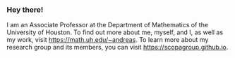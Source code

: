 ### Hey there!

I am an Associate Professor at the Department of Mathematics of the University of Houston. To find out more about me, myself, and I, as well as my work, visit https://math.uh.edu/~andreas. To learn more about my research group and its members, you can visit https://scopagroup.github.io.

<!--
**andreasmang/andreasmang** is a ✨ _special_ ✨ repository because its `README.md` (this file) appears on your GitHub profile.

Here are some ideas to get you started:

- 🔭 I’m currently working on ...
- 🌱 I’m currently learning ...
- 👯 I’m looking to collaborate on ...
- 🤔 I’m looking for help with ...
- 💬 Ask me about ...
- 📫 How to reach me: ...
- 😄 Pronouns: ...
- ⚡ Fun fact: ...
-->
